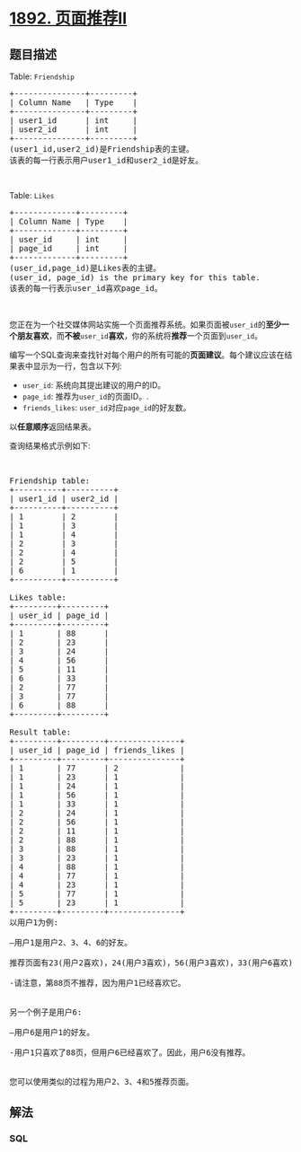 # [1892. 页面推荐Ⅱ](https://leetcode-cn.com/problems/page-recommendations-ii)



## 题目描述

<!-- 这里写题目描述 -->

<p>Table: <code>Friendship</code></p>

<pre>+---------------+---------+
| Column Name   | Type    |
+---------------+---------+
| user1_id      | int     |
| user2_id      | int     |
+---------------+---------+
(user1_id,user2_id)是Friendship表的主键。
该表的每一行表示用户user1_id和user2_id是好友。
</pre>

<p> </p>

<p>Table: <code>Likes</code></p>

<pre>+-------------+---------+
| Column Name | Type    |
+-------------+---------+
| user_id     | int     |
| page_id     | int     |
+-------------+---------+
(user_id,page_id)是Likes表的主键。
(user_id, page_id) is the primary key for this table.
该表的每一行表示user_id喜欢page_id。
</pre>

<p> </p>

<p>您正在为一个社交媒体网站实施一个页面推荐系统。如果页面被<code>user_id</code>的<strong>至少一个朋友喜欢</strong>，而<strong>不被</strong><code>user_id</code><strong>喜欢</strong>，你的系统将<strong>推荐</strong>一个页面到<code>user_id</code>。</p>

<p>编写一个SQL查询来查找针对每个用户的所有可能的<strong>页面建议</strong>。每个建议应该在结果表中显示为一行，包含以下列:</p>

<ul>
	<li><code>user_id</code>: 系统向其提出建议的用户的ID。</li>
	<li><code>page_id</code>: 推荐为<code>user_id</code>的页面ID。.</li>
	<li><code>friends_likes</code>: <code>user_id</code>对应<code>page_id</code>的好友数。</li>
</ul>

<p>以<strong>任意顺序</strong>返回结果表。</p>

<p>查询结果格式示例如下:</p>

<p> </p>

<pre>Friendship table:
+----------+----------+
| user1_id | user2_id |
+----------+----------+
| 1        | 2        |
| 1        | 3        |
| 1        | 4        |
| 2        | 3        |
| 2        | 4        |
| 2        | 5        |
| 6        | 1        |
+----------+----------+
 
Likes table:
+---------+---------+
| user_id | page_id |
+---------+---------+
| 1       | 88      |
| 2       | 23      |
| 3       | 24      |
| 4       | 56      |
| 5       | 11      |
| 6       | 33      |
| 2       | 77      |
| 3       | 77      |
| 6       | 88      |
+---------+---------+

Result table:
+---------+---------+---------------+
| user_id | page_id | friends_likes |
+---------+---------+---------------+
| 1       | 77      | 2             |
| 1       | 23      | 1             |
| 1       | 24      | 1             |
| 1       | 56      | 1             |
| 1       | 33      | 1             |
| 2       | 24      | 1             |
| 2       | 56      | 1             |
| 2       | 11      | 1             |
| 2       | 88      | 1             |
| 3       | 88      | 1             |
| 3       | 23      | 1             |
| 4       | 88      | 1             |
| 4       | 77      | 1             |
| 4       | 23      | 1             |
| 5       | 77      | 1             |
| 5       | 23      | 1             |
+---------+---------+---------------+
以用户1为例:

—用户1是用户2、3、4、6的好友。

推荐页面有23(用户2喜欢)，24(用户3喜欢)，56(用户3喜欢)，33(用户6喜欢)，77(用户2和用户3喜欢)。

-请注意，第88页不推荐，因为用户1已经喜欢它。


另一个例子是用户6:

—用户6是用户1的好友。

-用户1只喜欢了88页，但用户6已经喜欢了。因此，用户6没有推荐。


您可以使用类似的过程为用户2、3、4和5推荐页面。
</pre>


## 解法

<!-- 这里可写通用的实现逻辑 -->

<!-- tabs:start -->

### **SQL**

<!-- 这里可写当前语言的特殊实现逻辑 -->

```sql

```

<!-- tabs:end -->
